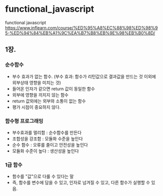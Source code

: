 # functional_javascript
functional javascript
https://www.inflearn.com/course/%ED%95%A8%EC%88%98%ED%98%95-%ED%94%84%EB%A1%9C%EA%B7%B8%EB%9E%98%EB%B0%8D/


## 1장.

### 순수함수
- 부수 효과가 없는 함수.
  (부수 효과: 함수가 리턴값으로 결과값을 만드는 것 이외에 외부상태 영향을 미치는 것)
- 들어온 인자가 같으면 return 값이 동일한 함수
- 외부에 영향을 끼치지 않는 함수
- return 값외에는 외부와 소통이 없는 함수
- 평가 시점이 중요하지 않다.

### 함수형 프로그래밍
- 부수효과를 멀리함 : 순수함수를 만든다
- 조합성을 강조함 : 모듈화 수준을 높인다
- 순수 함수 : 오류를 줄이고 안전성을 높인다
- 모듈화 수준이 높다 : 생산성을 높인다

### 1급 함수
- 함수를 "값"으로 다룰 수 있다는 말
- 즉, 함수를 변수에 담을 수 있고, 인자로 넘겨질 수 있고, 다른 함수가 실행할 수 있음.

